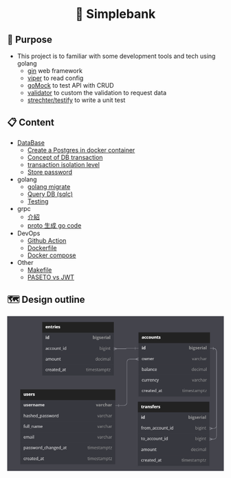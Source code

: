 # <h1 align="center">:bank: Simplebank </h1>

## 💪 Purpose

- This project is to familiar with some development tools and tech using golang
  - [gin](https://github.com/gin-gonic/gin) web framework
  - [viper](https://github.com/spf13/viper) to read config
  - [goMock](https://github.com/golang/mock) to test API with CRUD
  - [validator](https://github.com/go-playground/validator) to custom the validation to request data
  - [strechter/testify](https://github.com/stretchr/testify) to write a unit test

## 📋 Content

- [DataBase](https://github.com/jasonLuFa/simplebank/blob/master/Document/Database.md)
  - [Create a Postgres in docker container](https://github.com/jasonLuFa/simplebank/blob/master/Document/Database.md#%EF%B8%8F-create-a-postgres-docker-instance)
  - [Concept of DB transaction](https://github.com/jasonLuFa/simplebank/blob/master/Document/Database.md#%EF%B8%8F-concept-of-db-transaction)
  - [transaction isolation level](https://github.com/jasonLuFa/simplebank/blob/master/Document/Database.md#%EF%B8%8F-transaction-isolation-level)
  - [Store password](https://github.com/jasonLuFa/simplebank/blob/master/Document/Store-password.md)
- golang
  - [golang migrate](https://github.com/jasonLuFa/simplebank/blob/master/Document/golang-migrate.md) 
  - [Query DB (sqlc)](https://github.com/jasonLuFa/simplebank/blob/master/Document/sqlc.md)
  - [Testing](https://github.com/jasonLuFa/simplebank/blob/master/Document/Testing.md)
- grpc
  - [介紹](https://github.com/jasonLuFa/simplebank/blob/master/Document/grpc.md)
  - [proto 生成 go code](https://github.com/jasonLuFa/simplebank/new/master/Document/proto.md)
- DevOps
  - [Github Action](https://github.com/jasonLuFa/simplebank/blob/master/Document/Github-Action.md)
  - [Dockerfile](https://github.com/jasonLuFa/simplebank/blob/master/Document/Dockerfile.md)
  - [Docker compose](https://github.com/jasonLuFa/simplebank/blob/master/Document/Docker-compose.md)
- Other
  - [Makefile](https://github.com/jasonLuFa/simplebank/blob/master/Document/Makefile.md)
  - [PASETO vs JWT](https://github.com/jasonLuFa/simplebank/blob/master/Document/PASETO-VS-JWT.md)

## :world_map: Design outline
![ERD](https://github.com/jasonLuFa/simplebank/blob/master/simlebank_dbdiagram.png)
